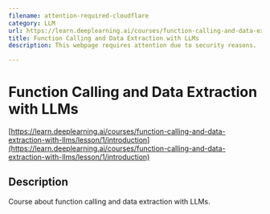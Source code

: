 ```yaml
---
filename: attention-required-cloudflare
category: LLM
url: https://learn.deeplearning.ai/courses/function-calling-and-data-extraction-with-llms/lesson/1/introduction
title: Function Calling and Data Extraction with LLMs
description: This webpage requires attention due to security reasons.

---
```


# Function Calling and Data Extraction with LLMs

[https://learn.deeplearning.ai/courses/function-calling-and-data-extraction-with-llms/lesson/1/introduction](https://learn.deeplearning.ai/courses/function-calling-and-data-extraction-with-llms/lesson/1/introduction)

## Description

Course about function calling and data extraction with LLMs.
